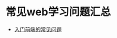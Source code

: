 # 常见web学习问题汇总

* [入门前端的常见问题](https://github.com/yalishizhude/knowledge-collection/blob/master/junior-frontend.md)